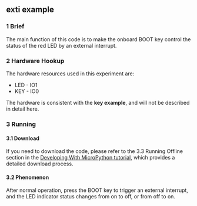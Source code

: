 ## exti example

### 1 Brief

The main function of this code is to make the onboard BOOT key control the status of the red LED by an external interrupt.

### 2 Hardware Hookup

The hardware resources used in this experiment are:

- LED - IO1
- KEY - IO0

The hardware is consistent with the **key example**, and will not be described in detail here.

### 3 Running

#### 3.1 Download

If you need to download the code, please refer to the 3.3 Running Offline section in the [Developing With MicroPython tutorial](../../../../1_docs/Developing_With_MicroPython.md), which provides a detailed download process.

#### 3.2 Phenomenon

After normal operation, press the BOOT key to trigger an external interrupt, and the LED indicator status changes from on to off, or from off to on.
